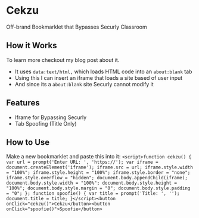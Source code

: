 # Cekzu
Off-brand Bookmarklet that Bypasses Securly Classroom

## How it Works
To learn more checkout my blog post about it.
- It uses `data:text/html,` which loads HTML code into an `about:blank` tab
- Using this I can insert an iframe that loads a site based of user input
- And since its a `about:blank` site Securly cannot modify it

## Features
- Iframe for Bypassing Securly 
- Tab Spoofing (Title Only)

## How to Use
Make a new bookmarklet and paste this into it:
`<script>function cekzu() { var url = prompt('Enter URL: ', 'https://'); var iframe = document.createElement('iframe'); iframe.src = url; iframe.style.width = "100%"; iframe.style.height = "100%"; iframe.style.border = "none"; iframe.style.overflow = "hidden"; document.body.appendChild(iframe); document.body.style.width = "100%"; document.body.style.height = "100%"; document.body.style.margin = "0"; document.body.style.padding = "0"; }; function spoofie() { var title = prompt('Title: ', ''); document.title = title; }</script><button onClick="cekzu()">Cekzu</button><button onClick="spoofie()">Spoofie</button>`
